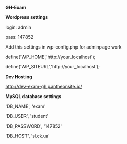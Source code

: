 **GH-Exam**



**Wordpress settings**

login: admin

pass: 147852

Add this settings in wp-config.php for adminpage work

define('WP_HOME','http://your_localhost');

define('WP_SITEURL','http://your_localhost');

**Dev Hosting**

http://dev-exam-gh.pantheonsite.io/



**MySQL database settings**

'DB_NAME', 'exam'

'DB_USER', 'student'

'DB_PASSWORD', '147852'

'DB_HOST', 'sl.ck.ua'


